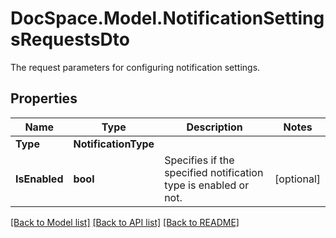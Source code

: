 # DocSpace.Model.NotificationSettingsRequestsDto
The request parameters for configuring notification settings.

## Properties

Name | Type | Description | Notes
------------ | ------------- | ------------- | -------------
**Type** | **NotificationType** |  | 
**IsEnabled** | **bool** | Specifies if the specified notification type is enabled or not. | [optional] 

[[Back to Model list]](../README.md#documentation-for-models) [[Back to API list]](../README.md#documentation-for-api-endpoints) [[Back to README]](../README.md)

